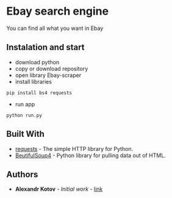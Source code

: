 # Ebay search engine 
You can find all what you want in Ebay

## Instalation and start

* download python
* copy or download repository
* open library Ebay-scraper
* install libraries
```
pip install bs4 requests
```
* run app
```
python run.py
```

## Built With

* [requests](https://requests.readthedocs.io/en/master/) - The simple HTTP library for Python.
* [BeutifulSoup4](https://www.crummy.com/software/BeautifulSoup/bs4/doc/) - Python library for pulling data out of HTML.

## Authors

* **Alexandr Kotov** - *Initial work* - [link](https://github.com/mur4ik18)